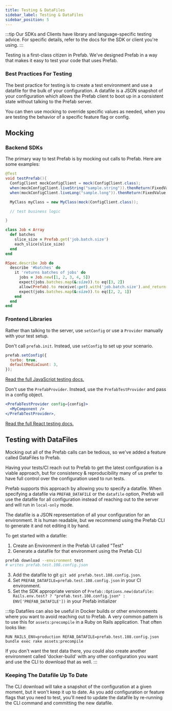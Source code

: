 ```yaml
---
title: Testing & DataFiles
sidebar_label: Testing & DataFiles
sidebar_position: 5
---
```


:::tip
Our SDKs and Clients have library and language-specific testing advice. For specific details, refer to the docs for the SDK or client you're using.
:::

Testing is a first-class citizen in Prefab. We've designed Prefab in a way that makes it easy to test your code that uses Prefab.

### Best Practices For Testing

The best practice for testing is to create a test environment and use a datafile for the bulk of your configuration. A datafile is a JSON snapshot of your configuration which allows the Prefab client to boot up in a consistent state without talking to the Prefab server.

You can then use mocking to override specific values as needed, when you are testing the behavior of a specific feature flag or config.

## Mocking

### Backend SDKs

The primary way to test Prefab is by mocking out calls to Prefab. Here are some examples:

<Tabs groupId="lang">

<TabItem value="java" label="Java">

```java
@Test
void testPrefab(){
  ConfigClient mockConfigClient = mock(ConfigClient.class);
  when(mockConfigClient.liveString("sample.string")).thenReturn(FixedValue.of("test value"));
  when(mockConfigClient.liveLong("sample.long")).thenReturn(FixedValue.of(123L));

  MyClass myClass = new MyClass(mock(ConfigClient.class));

  // test business logic

}
```

</TabItem>
<TabItem value="ruby" label="Ruby">

```ruby
class Job < Array
  def batches
    slice_size = Prefab.get('job.batch.size')
    each_slice(slice_size)
  end
end

RSpec.describe Job do
  describe '#batches' do
    it 'returns batches of jobs' do
      jobs = Job.new([1, 2, 3, 4, 5])
      expect(jobs.batches.map(&:size)).to eq([3, 2])
      allow(Prefab).to receive(:get).with('job.batch.size').and_return(2)
      expect(jobs.batches.map(&:size)).to eq([2, 2, 1])
    end
  end
end
```

</TabItem>
</Tabs>

### Frontend Libraries

Rather than talking to the server, use `setConfig` or use a `Provider` manually with your test setup.

<Tabs groupId="lang">
<TabItem value="javascript" label="JavaScript">

Don't call `prefab.init`. Instead, use `setConfig` to set up your scenario.

```javascript
prefab.setConfig({
  turbo: true,
  defaultMediaCount: 3,
});
```

[Read the full JavaScript testing docs.](/docs/sdks/javascript#testing)

</TabItem>

<TabItem value="react" label="React">

Don't use the `PrefabProvider`. Instead, use the `PrefabTestProvider` and pass in a config object.

```jsx
<PrefabTestProvider config={config}>
  <MyComponent />
</PrefabTestProvider>,
```

[Read the full React testing docs.](/docs/sdks/react#testing)

</TabItem>
</Tabs>

## Testing with DataFiles

Mocking out all of the Prefab calls can be tedious, so we've added a feature called DataFiles to Prefab.

Having your tests/CI reach out to Prefab to get the latest configuration is a viable approach, but for consistency & reproducibility many of us prefer to have full control over the configuration used to run tests.

Prefab supports this approach by allowing you to specify a datafile. When specifying a datafile via `PREFAB_DATAFILE` or the `datafile` option, Prefab will use the datafile for all configuration instead of reaching out to the server and will run in `local-only` mode.

The datafile is a JSON representation of all your configuration for an environment. It is human readable, but we recommend using the Prefab CLI to generate it and not editing it by hand.

To get started with a datafile:

1. Create an Environment in the Prefab UI called "Test"
2. Generate a datafile for that environment using the Prefab CLI

```bash
prefab download --environment test
# writes prefab.test.108.config.json
```

3. Add the datafile to git `git add prefab.test.108.config.json`.
4. Set `PREFAB_DATAFILE=prefab.test.108.config.json` in your CI environment.
5. Set the SDK appropriate version of `Prefab::Options.new(datafile: Rails.env.test? ? "prefab.test.108.config.json" : ENV['PREFAB_DATAFILE'])` in your Prefab initializer

:::tip
Datafiles can also be useful in Docker builds or other environments where you want to avoid reaching out to Prefab. A very common pattern is to use this for `assets:precompile` in a Ruby on Rails application. That often looks like:

`RUN RAILS_ENV=production REFAB_DATAFILE=prefab.test.108.config.json bundle exec rake assets:precompile
`

If you don't want the test data there, you could also create another environment called 'docker-build' with any other configuration you want and use the CLI to download that as well.
:::

### Keeping The Datafile Up To Date

The CLI download will take a snapshot of the configuration at a given moment, but it won't keep it up to date. As you add configuration or feature flags that you need to test, you'll need to update the datafile by re-running the CLI command and committing the new datafile.
